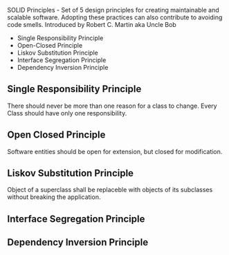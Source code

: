 SOLID Principles - Set of 5 design principles for creating maintainable and scalable software. Adopting these practices can also contribute to avoiding code smells. Introduced by Robert C. Martin aka Uncle Bob

- Single Responsibility Principle
- Open-Closed Principle
- Liskov Substitution Principle
- Interface Segregation Principle
- Dependency Inversion Principle

## Single Responsibility Principle
There should never be more than one reason for a class to change. Every Class should have only one responsibility.

## Open Closed Principle
Software entities should be open for extension, but closed for modification.

## Liskov Substitution Principle
Object of a superclass shall be replaceble with objects of its subclasses
without breaking the application.

## Interface Segregation Principle


## Dependency Inversion Principle


